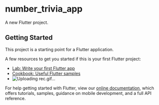 # number_trivia_app

A new Flutter project.

## Getting Started

This project is a starting point for a Flutter application.

A few resources to get you started if this is your first Flutter project:

- [Lab: Write your first Flutter app](https://flutter.dev/docs/get-started/codelab)
- [Cookbook: Useful Flutter samples](https://flutter.dev/docs/cookbook)
- ![Uploading rec.gif…](https://github.com/Omega08/IRIS-Flutter-Bootcamp-2022/tree/master/number_trivia_app/assets/rec.gif)

For help getting started with Flutter, view our
[online documentation](https://flutter.dev/docs), which offers tutorials,
samples, guidance on mobile development, and a full API reference.
